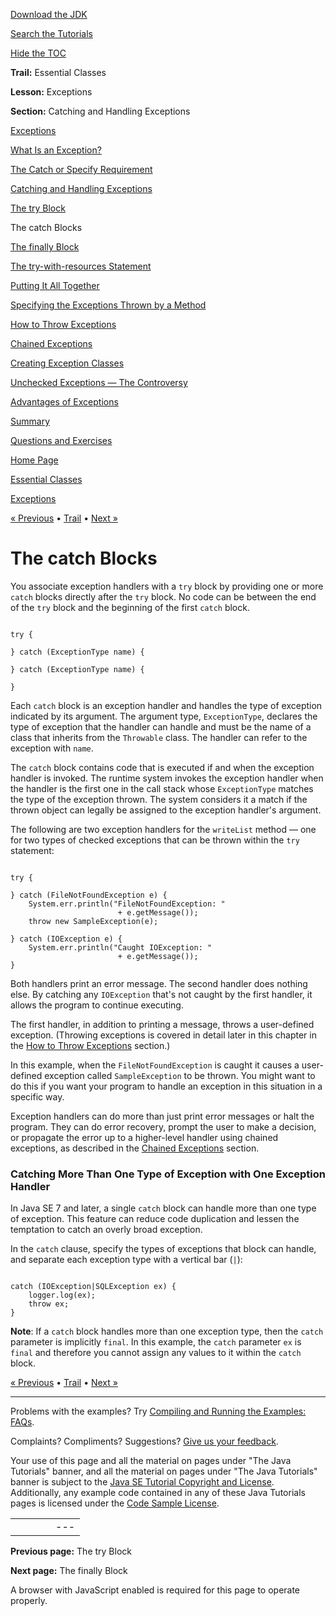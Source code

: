 [Download
the JDK](http://java.sun.com/javase/6/download.jsp)
  
[Search the
Tutorials](../../search.html)
  
[Hide the TOC](javascript:toggleLeft())

**Trail:** Essential Classes
  
**Lesson:** Exceptions
  
**Section:** Catching and Handling Exceptions

[Exceptions](index.html)

[What Is an Exception?](definition.html)

[The Catch or Specify Requirement](catchOrDeclare.html)

[Catching and Handling Exceptions](handling.html)

[The try Block](try.html)

The catch Blocks

[The finally Block](finally.html)

[The try-with-resources Statement](tryResourceClose.html)

[Putting It All Together](putItTogether.html)

[Specifying the Exceptions Thrown by a Method](declaring.html)

[How to Throw Exceptions](throwing.html)

[Chained Exceptions](chained.html)

[Creating Exception Classes](creating.html)

[Unchecked Exceptions — The Controversy](runtime.html)

[Advantages of Exceptions](advantages.html)

[Summary](summary.html)

[Questions and Exercises](QandE/questions.html)

[Home Page](../../index.html)
>
[Essential Classes](../index.html)
>
[Exceptions](index.html)

[« Previous](try.html) • [Trail](../TOC.html) • [Next »](finally.html)

# The catch Blocks

You associate exception handlers with a `try` block by
providing one or more `catch` blocks directly after the `try` block. No code can be between the end of the `try` block and the beginning of the first `catch` block.

```

try {

} catch (ExceptionType name) {

} catch (ExceptionType name) {

}

```

Each `catch` block is an exception handler and handles
the type of exception indicated by its argument. The argument type,
`ExceptionType`, declares the type of exception that
the handler can handle and must be the name of a class that
inherits from the `Throwable` class. The handler can
refer to the exception with `name`.

The `catch` block contains code that is executed if and when the exception handler is invoked. The runtime system invokes the exception handler
when the handler is the first one in the call stack whose
`ExceptionType` matches the type of the
exception thrown. The system considers it a match if the
thrown object can legally be assigned to the exception handler's argument.

The following are two exception handlers for the `writeList` method — one for two types of checked exceptions that can be thrown within the `try` statement:

```

try {

} catch (FileNotFoundException e) {
    System.err.println("FileNotFoundException: "
                        + e.getMessage());
    throw new SampleException(e);

} catch (IOException e) {
    System.err.println("Caught IOException: "
                        + e.getMessage());
}

```

Both handlers print an error message. The second
handler does nothing else. By catching any
`IOException` that's not caught by the
first handler, it allows the program to continue
executing.

The first handler, in addition to printing a message,
throws a user-defined exception. (Throwing
exceptions is covered in detail later in this chapter in the
[How to Throw Exceptions](throwing.html) section.)

In this example, when the `FileNotFoundException` is caught it causes a user-defined exception called `SampleException` to be thrown. You might want to do this if you want your program to handle an exception in this situation in a specific way.

Exception handlers can do more than just print error
messages or halt the program. They can do error recovery,
prompt the user to make a decision, or propagate the error
up to a higher-level handler using chained exceptions, as
described in the
[Chained Exceptions](chained.html) section.

### Catching More Than One Type of Exception with One Exception Handler

In Java SE 7 and later, a single `catch` block can handle more than one type of exception. This feature can reduce code duplication and lessen the temptation to catch an overly broad exception.

In the `catch` clause, specify the types of exceptions that block can handle, and separate each exception type with a vertical bar (`|`):

```

catch (IOException|SQLException ex) {
    logger.log(ex);
    throw ex;
}

```

**Note**: If a `catch` block handles more than one exception type, then the `catch` parameter is implicitly `final`. In this example, the `catch` parameter `ex` is `final` and therefore you cannot assign any values to it within the `catch` block.

[« Previous](try.html)
•
[Trail](../TOC.html)
•
[Next »](finally.html)

---

Problems with the examples? Try [Compiling and Running
the Examples: FAQs](../../information/run-examples.html).
  
Complaints? Compliments? Suggestions? [Give
us your feedback](http://download.oracle.com/javase/feedback.html).

Your use of this page and all the material on pages under "The Java Tutorials" banner,
and all the material on pages under "The Java Tutorials" banner is subject to the [Java SE Tutorial Copyright
and License](../../information/license.html).
Additionally, any example code contained in any of these Java
Tutorials pages is licensed under the
[Code
Sample License](http://developers.sun.com/license/berkeley_license.html).

|  |  |  |  |  |
| --- | --- | --- | --- | --- |
| |  |  | | --- | --- | | duke image | Oracle logo | | [About Oracle](http://www.oracle.com/us/corporate/index.html) | [Oracle Technology Network](http://www.oracle.com/technology/index.html) | [Terms of Service](https://www.samplecode.oracle.com/servlets/CompulsoryClickThrough?type=TermsOfService) | Copyright © 1995, 2011 Oracle and/or its affiliates. All rights reserved. |

**Previous page:** The try Block
  
**Next page:** The finally Block




A browser with JavaScript enabled is required for this page to operate properly.